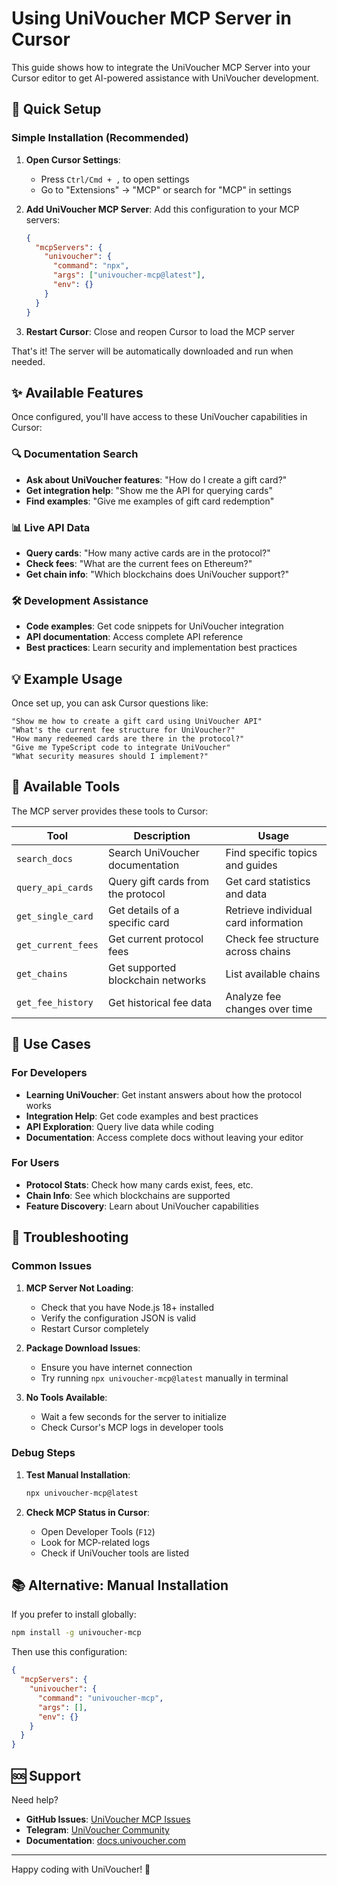# Using UniVoucher MCP Server in Cursor

This guide shows how to integrate the UniVoucher MCP Server into your Cursor editor to get AI-powered assistance with UniVoucher development.

## 🚀 Quick Setup

### Simple Installation (Recommended)

1. **Open Cursor Settings**:
   - Press `Ctrl/Cmd + ,` to open settings
   - Go to "Extensions" → "MCP" or search for "MCP" in settings

2. **Add UniVoucher MCP Server**:
   Add this configuration to your MCP servers:

   ```json
   {
     "mcpServers": {
       "univoucher": {
         "command": "npx",
         "args": ["univoucher-mcp@latest"],
         "env": {}
       }
     }
   }
   ```

3. **Restart Cursor**: Close and reopen Cursor to load the MCP server

That's it! The server will be automatically downloaded and run when needed.

## ✨ Available Features

Once configured, you'll have access to these UniVoucher capabilities in Cursor:

### 🔍 Documentation Search
- **Ask about UniVoucher features**: "How do I create a gift card?"
- **Get integration help**: "Show me the API for querying cards"
- **Find examples**: "Give me examples of gift card redemption"

### 📊 Live API Data
- **Query cards**: "How many active cards are in the protocol?"
- **Check fees**: "What are the current fees on Ethereum?"
- **Get chain info**: "Which blockchains does UniVoucher support?"

### 🛠️ Development Assistance
- **Code examples**: Get code snippets for UniVoucher integration
- **API documentation**: Access complete API reference
- **Best practices**: Learn security and implementation best practices

## 💡 Example Usage

Once set up, you can ask Cursor questions like:

```
"Show me how to create a gift card using UniVoucher API"
"What's the current fee structure for UniVoucher?"
"How many redeemed cards are there in the protocol?"
"Give me TypeScript code to integrate UniVoucher"
"What security measures should I implement?"
```

## 🔧 Available Tools

The MCP server provides these tools to Cursor:

| Tool | Description | Usage |
|------|-------------|-------|
| `search_docs` | Search UniVoucher documentation | Find specific topics and guides |
| `query_api_cards` | Query gift cards from the protocol | Get card statistics and data |
| `get_single_card` | Get details of a specific card | Retrieve individual card information |
| `get_current_fees` | Get current protocol fees | Check fee structure across chains |
| `get_chains` | Get supported blockchain networks | List available chains |
| `get_fee_history` | Get historical fee data | Analyze fee changes over time |

## 🎯 Use Cases

### For Developers
- **Learning UniVoucher**: Get instant answers about how the protocol works
- **Integration Help**: Get code examples and best practices
- **API Exploration**: Query live data while coding
- **Documentation**: Access complete docs without leaving your editor

### For Users
- **Protocol Stats**: Check how many cards exist, fees, etc.
- **Chain Info**: See which blockchains are supported
- **Feature Discovery**: Learn about UniVoucher capabilities

## 🐛 Troubleshooting

### Common Issues

1. **MCP Server Not Loading**:
   - Check that you have Node.js 18+ installed
   - Verify the configuration JSON is valid
   - Restart Cursor completely

2. **Package Download Issues**:
   - Ensure you have internet connection
   - Try running `npx univoucher-mcp@latest` manually in terminal

3. **No Tools Available**:
   - Wait a few seconds for the server to initialize
   - Check Cursor's MCP logs in developer tools

### Debug Steps

1. **Test Manual Installation**:
   ```bash
   npx univoucher-mcp@latest
   ```

2. **Check MCP Status in Cursor**:
   - Open Developer Tools (`F12`)
   - Look for MCP-related logs
   - Check if UniVoucher tools are listed

## 📚 Alternative: Manual Installation

If you prefer to install globally:

```bash
npm install -g univoucher-mcp
```

Then use this configuration:
```json
{
  "mcpServers": {
    "univoucher": {
      "command": "univoucher-mcp",
      "args": [],
      "env": {}
    }
  }
}
```

## 🆘 Support

Need help?
- **GitHub Issues**: [UniVoucher MCP Issues](https://github.com/UniVoucher/UniVoucher-MCP/issues)
- **Telegram**: [UniVoucher Community](https://t.me/univoucher)
- **Documentation**: [docs.univoucher.com](https://docs.univoucher.com)

---

Happy coding with UniVoucher! 🎉 